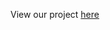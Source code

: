 View our project <a href="[culinary-community.vercel.app](https://culinary-community.vercel.app/)https://culinary-community.vercel.app/">here</a>
